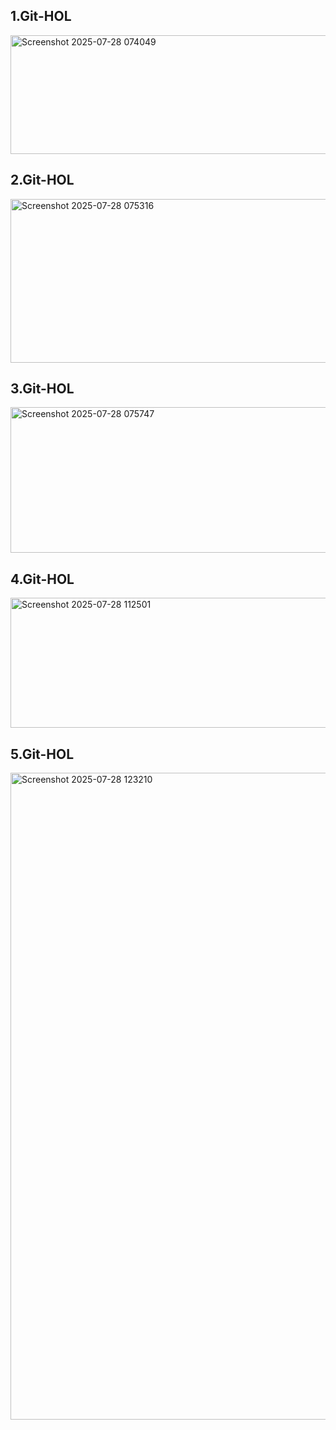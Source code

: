## 1.Git-HOL
<img width="918" height="190" alt="Screenshot 2025-07-28 074049" src="https://github.com/user-attachments/assets/21c1451e-9433-44c7-b8be-51e1e8251182" />

## 2.Git-HOL
<img width="947" height="262" alt="Screenshot 2025-07-28 075316" src="https://github.com/user-attachments/assets/57f9e366-f201-4e00-a59c-0f2e6acd5285" />

## 3.Git-HOL
<img width="860" height="233" alt="Screenshot 2025-07-28 075747" src="https://github.com/user-attachments/assets/172c4419-65a3-4fdd-bad2-e6a6855640a7" />

## 4.Git-HOL
<img width="709" height="208" alt="Screenshot 2025-07-28 112501" src="https://github.com/user-attachments/assets/44ad7c13-3e41-4d3b-9f23-a42162994587" />

## 5.Git-HOL
<img width="1580" height="1035" alt="Screenshot 2025-07-28 123210" src="https://github.com/user-attachments/assets/3ecedbdc-c57d-42a3-a760-10514ecfcfba" />
